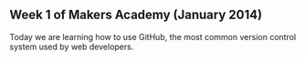 Week 1 of Makers Academy (January 2014)
---------------------------------------

Today we are learning how to use GitHub, the most common version control system used by web developers.
